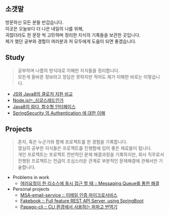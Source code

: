 ## 소갯말

방문하신 모든 분들 반갑습니다.<br>
이곳은 오늘보다 더 나은 내일의 나를 위해,<br> 귀찮더라도 한 문장 씩 고민하며 정리한 지식의 기록들을 보관한 곳입니다.<br>
제가 했던 공부와 경험이 여러분과 저 모두에게 도움이 되면 좋겠습니다.

## Study

> 공부하며 나름의 방식대로 이해한 지식들을 정리합니다.<br>
> 모든게 올바른 정보라고 장담은 못하지만 적어도 제가 이해한 바로는 이렇습니다.

- [JS와 Java8의 클로저 지원 비교](./posting/JS와_Java8의_클로저_지원_비교)
- [Node.js는_싱글스레드인가](./posting/Nodejs는_싱글스레드인가)
- [Java8의 람다, 함수형 인터페이스](./posting/Java8의_람다_함수형인터페이스)
- [SpringSecurity 의 Authentication 에 대한 이해](./posting/Spring_Security의_Authentication에_대한_이해)

## Projects

> 혼자, 혹은 누군가와 함께 프로젝트를 한 경험을 기록합니다.<br>
> 열심히 공부한 지식들은 프로젝트를 진행함에 있어 좋은 재료들이 됩니다.<br>
> 개인 프로젝트는 프로젝트 전반적인 문제 해결과정을 기록하지만, 회사 직무로서 진행된 프로젝트는 언급이 조심스러운 관계로 부분적인 문제해결에 관해서만 기술합니다.

- Problems in work
    - [여러요청이 한 리소스에 동시 접근 할 때 :: Messaging Queue를 통한 해결](./projects/work/여러_요청이_한_리소스에_동시_접근_할_때)
- Personal projects
    - [MSA-email-service :: 이메일 인증 마이크로서비스](./projects/personal/msa-email-service/index)
    - [Fakebook :: Full feature REST API Server, using SpringBoot](./projects/personal/fakebook/index)
    - [Papago-cli :: CLI 환경에서 사용하는 파파고 번역기](./projects/personal/papago-cli/index)

